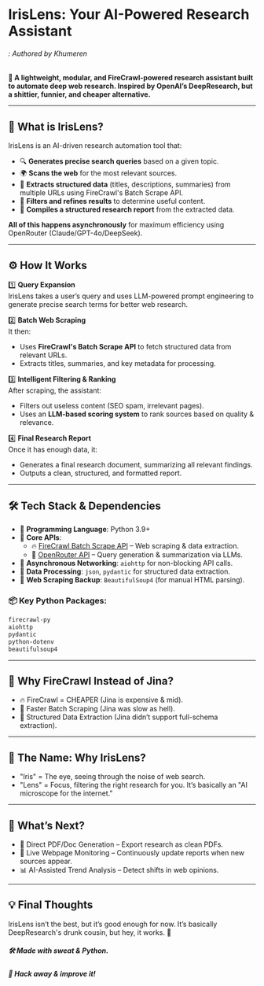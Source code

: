 # IrisLens: Your AI-Powered Research Assistant
###### : Authored by Khumeren 
**🚀 A lightweight, modular, and FireCrawl-powered research assistant built to automate deep web research. Inspired by OpenAI’s DeepResearch, but a shittier, funnier, and cheaper alternative.**

---

## 🧠 What is IrisLens?

IrisLens is an AI-driven research automation tool that:

- 🔍 **Generates precise search queries** based on a given topic.
- 🌍 **Scans the web** for the most relevant sources.
- 📄 **Extracts structured data** (titles, descriptions, summaries) from multiple URLs using FireCrawl's Batch Scrape API.
- 🤖 **Filters and refines results** to determine useful content.
- 📝 **Compiles a structured research report** from the extracted data.

**All of this happens asynchronously** for maximum efficiency using OpenRouter (Claude/GPT-4o/DeepSeek).

---

## ⚙️ How It Works

1️⃣ **Query Expansion**  
IrisLens takes a user’s query and uses LLM-powered prompt engineering to generate precise search terms for better web research.

2️⃣ **Batch Web Scraping**  
It then:  
- Uses **FireCrawl's Batch Scrape API** to fetch structured data from relevant URLs.  
- Extracts titles, summaries, and key metadata for processing.

3️⃣ **Intelligent Filtering & Ranking**  
After scraping, the assistant:  
- Filters out useless content (SEO spam, irrelevant pages).  
- Uses an **LLM-based scoring system** to rank sources based on quality & relevance.

4️⃣ **Final Research Report**  
Once it has enough data, it:  
- Generates a final research document, summarizing all relevant findings.  
- Outputs a clean, structured, and formatted report.

---

## 🛠️ Tech Stack & Dependencies

- 🔹 **Programming Language**: Python 3.9+  
- 🔹 **Core APIs**:  
  - 🔥 [FireCrawl Batch Scrape API](https://firecrawl.ai) – Web scraping & data extraction.  
  - 🧠 [OpenRouter API](https://openrouter.ai) – Query generation & summarization via LLMs.  
- 🔹 **Asynchronous Networking**: `aiohttp` for non-blocking API calls.  
- 🔹 **Data Processing**: `json`, `pydantic` for structured data extraction.  
- 🔹 **Web Scraping Backup**: `BeautifulSoup4` (for manual HTML parsing).  

### 📦 Key Python Packages:
```bash
firecrawl-py
aiohttp
pydantic
python-dotenv
beautifulsoup4
```

---
## 📌 Why FireCrawl Instead of Jina?
- 🔥 FireCrawl = CHEAPER (Jina is expensive & mid).
- 🚀 Faster Batch Scraping (Jina was slow as hell).
- 💾 Structured Data Extraction (Jina didn’t support full-schema extraction).
---
## 🤖 The Name: Why IrisLens?
- "Iris" = The eye, seeing through the noise of web search.
- "Lens" = Focus, filtering the right research for you.
It’s basically an "AI microscope for the internet."
---
## 🚀 What’s Next?
- 🔗 Direct PDF/Doc Generation – Export research as clean PDFs.
- 🛜 Live Webpage Monitoring – Continuously update reports when new sources appear.
- 📊 AI-Assisted Trend Analysis – Detect shifts in web opinions.
---
## 💡 Final Thoughts
IrisLens isn’t the best, but it’s good enough for now. It’s basically DeepResearch's drunk cousin, but hey, it works. 🎯

##### 🛠️ Made with sweat & Python.

##### 🐍 Hack away & improve it!
